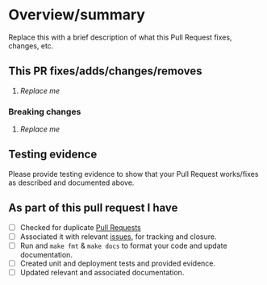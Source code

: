 <!-- Thank you for submitting a Pull Request. Please fill out the template below.-->
# Overview/summary

Replace this with a brief description of what this Pull Request fixes, changes, etc.

## This PR fixes/adds/changes/removes

1. *Replace me*

### Breaking changes

1. *Replace me*

## Testing evidence

Please provide testing evidence to show that your Pull Request works/fixes as described and documented above.

## As part of this pull request I have

- [ ] Checked for duplicate [Pull Requests](https://github.com/Azure/terraform-azurerm-lz-vending/pulls)
- [ ] Associated it with relevant [issues](https://github.com/Azure/terraform-azurerm-lz-vending/issues), for tracking and closure.
- [ ] Run and `make fmt` & `make docs` to format your code and update documentation.
- [ ] Created unit and deployment tests and provided evidence.
- [ ] Updated relevant and associated documentation.

